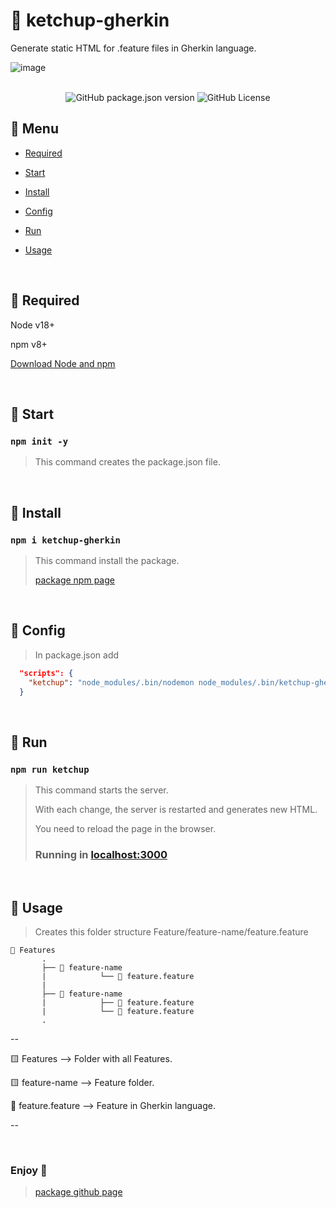 # 🍅 ketchup-gherkin
Generate static HTML for .feature files in Gherkin language.

![image](https://github.com/victorxavier10/ketchup-gherkin/assets/35244036/03f3e9ba-a99a-4cfd-8f68-79fe9e283cd9)

<br/>

<div  align="center">
  <img alt="GitHub package.json version" src="https://img.shields.io/github/package-json/v/victorxavier10/ketchup-gherkin?color=%23FF5A5F">
  <img alt="GitHub License" src="https://img.shields.io/github/license/victorxavier10/ketchup-gherkin?color=%23FF5A5F">

</div>


## 🍅 Menu
* <a href="https://github.com/victorxavier10/ketchup-gherkin/edit/main/README.md#-required"> Required </a>

* <a href="https://github.com/victorxavier10/ketchup-gherkin/edit/main/README.md#-start"> Start </a>

* <a href="https://github.com/victorxavier10/ketchup-gherkin/edit/main/README.md#-install"> Install </a>

* <a href="https://github.com/victorxavier10/ketchup-gherkin/edit/main/README.md#-config"> Config </a>

* <a href="https://github.com/victorxavier10/ketchup-gherkin/edit/main/README.md#-run"> Run </a>

* <a href="https://github.com/victorxavier10/ketchup-gherkin/edit/main/README.md#-usage"> Usage </a>

<br/>

## 🍅 Required
Node    v18+

npm     v8+

[Download Node and npm](https://nodejs.org/en/download)

<br/>

## 🍅 Start

### `npm init -y`

> This command creates the package.json file.

<br/>

## 🍅 Install

### `npm i ketchup-gherkin`
> This command install the package.
>
> [package npm page](https://www.npmjs.com/package/ketchup-gherkin)

<br/>

## 🍅 Config

> In package.json add

```json
  "scripts": {
    "ketchup": "node_modules/.bin/nodemon node_modules/.bin/ketchup-gherkin"
  }

```

<br/>

## 🍅 Run

### `npm run ketchup`

> This command starts the server.
> 
>   With each change, the server is restarted and generates new HTML.
> 
>   You need to reload the page in the browser.
>
> ### Running in [localhost:3000](http://localhost:3000)

<br/>

## 🍅 Usage

> Creates this folder structure Feature/feature-name/feature.feature

```
📂 Features
       .
       ├── 📂 feature-name
       |            └── 🥒 feature.feature
       |             
       ├── 📂 feature-name                     
       |            ├── 🥒 feature.feature
       |            └── 🥒 feature.feature
       .
```

--

🟨 Features --> Folder with all Features.

🟨 feature-name --> Feature folder.

🥒 feature.feature --> Feature in Gherkin language.

--

<br/>

### Enjoy 🍅

> [package github page](https://github.com/victorxavier10/ketchup-gherkin)

